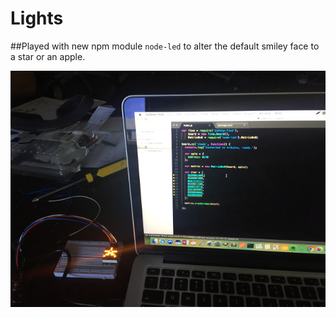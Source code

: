 # Lights

##Played with new npm module `node-led` to alter the default smiley face to a star or an apple. 

![GitHub Logo](/images/star-light.jpg)


